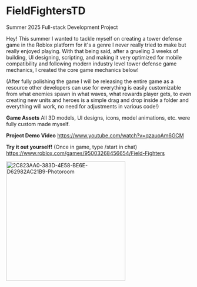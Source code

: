 # FieldFightersTD
Summer 2025 Full-stack Development Project

Hey! This summer I wanted to tackle myself on creating a tower defense game in the Roblox platform for it's a genre I never really tried to make but really enjoyed playing. With that being said, after a grueling 3 weeks of building, UI designing, scripting, and making it very optimized for mobile compatibility and following modern industry level tower defense game mechanics, I created the core game mechanics below!

(After fully polishing the game I will be releasing the entire game as a resource other developers can use for everything is easily customizable from what enemies spawn in what waves, what rewards player gets, to even creating new units and heroes is a simple drag and drop inside a folder and everything will work, no need for adjustments in various code!) 

**Game Assets**
All 3D models, UI designs, icons, model animations, etc. were fully custom made myself.


**Project Demo Video**
https://www.youtube.com/watch?v=qzauoAm6GCM

**Try it out yourself!**
(Once in game, type /start in chat)
https://www.roblox.com/games/95003268456654/Field-Fighters





<img width="324" height="324" alt="2C823AA0-383D-4E58-BE6E-D62982AC21B9-Photoroom" src="https://github.com/user-attachments/assets/45b5fc48-1505-4ae0-ac2f-8c99e2b1dcda" />
